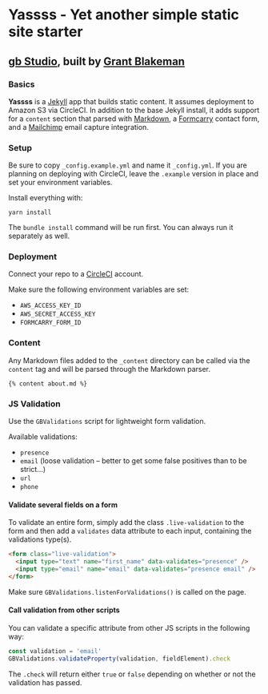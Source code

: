 # Yassss - Yet another simple static site starter
## [gb Studio](http://grantblakeman.com), built by [Grant Blakeman](http://twitter.com/gblakeman)

### Basics

**Yassss** is a [Jekyll](https://jekyllrb.com/) app that builds static content. It assumes deployment to Amazon S3 via CircleCI. In addition to the base Jekyll install, it adds support for a `content` section that parsed with [Markdown](https://daringfireball.net/projects/markdown/), a [Formcarry](https://formcarry.com/) contact form, and a [Mailchimp](https://mailchimp.com) email capture integration.

### Setup

Be sure to copy `_config.example.yml` and name it `_config.yml`. If you are planning on deploying with CircleCI, leave the `.example` version in place and set your environment variables.

Install everything with:

`yarn install`

The `bundle install` command will be run first. You can always run it separately as well.

### Deployment

Connect your repo to a [CircleCI](https://circleci.com) account.

Make sure the following environment variables are set:

* `AWS_ACCESS_KEY_ID`
* `AWS_SECRET_ACCESS_KEY`
* `FORMCARRY_FORM_ID`

### Content

Any Markdown files added to the `_content` directory can be called via the `content` tag and will be parsed through the Markdown parser.

```
{% content about.md %}
```

### JS Validation

Use the `GBValidations` script for lightweight form validation.

Available validations:

* `presence`
* `email` (loose validation – better to get some false positives than to be strict…)
* `url`
* `phone`

#### Validate several fields on a form

To validate an entire form, simply add the class `.live-validation` to the form and then add a `validates` data attribute to each input, containing the validations type(s).

```html
<form class="live-validation">
  <input type="text" name="first_name" data-validates="presence" />
  <input type="email" name="email" data-validates="presence email" />
</form>
```

Make sure `GBValidations.listenForValidations()` is called on the page.

#### Call validation from other scripts

You can validate a specific attribute from other JS scripts in the following way:

```javascript
const validation = 'email'
GBValidations.validateProperty(validation, fieldElement).check
```

The `.check` will return either `true` or `false` depending on whether or not the validation has passed.
